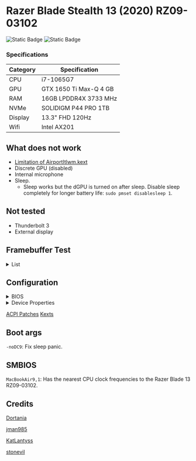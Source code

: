 # Razer Blade Stealth 13 (2020) RZ09-03102
![Static Badge](https://img.shields.io/badge/0.9.7-blue?label=OpenCore)
![Static Badge](https://img.shields.io/badge/Monterey-blueviolet?label=MacOS)

### Specifications

|Category|Specification|
|---|---|
|CPU|i7-1065G7|
|GPU|GTX 1650 Ti Max-Q 4 GB|
|RAM|16GB LPDDR4X 3733 MHz|
|NVMe|SOLIDIGM P44 PRO 1TB|
|Display|13.3" FHD 120Hz|
|Wifi|Intel AX201|

## What does not work

- <a href="https://openintelwireless.github.io/itlwm/FAQ.html#limitation-of-airportitlwm-kext" target="_blank">Limitation of AirportItlwm.kext</a>
- Discrete GPU (disabled)
- Internal microphone
- Sleep.
    - Sleep works but the dGPU is turned on after sleep. Disable sleep completely for longer battery life: `sudo pmset disablesleep 1`.

## Not tested

- Thunderbolt 3
- External display

## Framebuffer Test

<details>  
<summary>List</summary>
<br>

|Framebuffer|Connectors|Notes|
|---|---|---
|000005FF|3|Panic after sleep.|
|0000718A|6|Black screen after sleep.|
|0000708A|6|Boot error.|
|0000518A|6|Black screen after sleep.|
|00005C8A|6|Black screen after sleep.|
|00005D8A|6|Black screen after sleep.|
|0000528A|6|Black screen after sleep (Dortania).|
|0000538A|6|Black screen after sleep.|
|00005A8A|6|Black screen after sleep.|
|00005B8A|6|Black screen after sleep.|
|0100718A|5|Sleep working (need to open lid twice).|
|0100A780|5|Boot error.|
|0100518A|3|Sleep working (need to open lid twice).|
|01005C8A|3|Sleep working (need to open lid twice).<br>(Recommended)|
|01005D8A|3|Sleep working (need to open lid twice).|
|0100528A|5|Black screen after boot.|
|0100538A|5|Black screen after boot.|
|01005A8A|5|Black screen after boot.|
|01005B8A|5|Black screen after boot.|
|0200518A|3|Cursor glitch, panic after sleep.|
|02005C8A|3|Cursor glitch, sleep working (need to open lid twice).|
|0200528A|5|Black screen after boot,|
|0200538A|5|Black screen after boot.|

</details> 

## Configuration

<details>  
<summary>BIOS</summary>
<br>

|Firmware|Version|
|---|---|
|System BIOS|1.04|
|EC FW|1.01|
|MCU FW|1.00.00.00|

- `Advanced`
    - `Thunderbolt(TM) Configuration`
        - `Security Level`: No Security
- `Chipset`
    - `SATA And RST Configuration`
        - `SATA Mode Selection`: AHCI
- `Security`
    - `Secure Boot`
        - `Secure Boot`: Disabled
- `Boot`
    - `Fast Boot`: Disabled
- `Boot`
    - `CSM Configuration`
        - `CSM Support`: Disabled

</details>

<details>  
<summary>Device Properties</summary>
<br>

|Path|Setting|Value|Notes|
|---|---|---|---|
|PciRoot(0x0)/Pci(0x2,0x0)|AAPL,GfxYTile|01000000|Fix glitches.|
||AAPL,ig-platform-id|01005C8A|Recommended value.|
||device-id|5C8A0010|Recommended value.|
||enable-backlight-registers-fix|1|Fix backlight registers on KBL, CFL and ICL platforms.|
||enable-backlight-smoother|1|Make brightness transitions smoother.|
||enable-cdclk-frequency-fix|1|Support all valid Core Display Clock (CDCLK) frequencies on ICL platforms.|
||enable-dbuf-early-optimizer|1|Fix the Display Data Buffer (DBUF) issues on ICL+ platforms.|
||enable-dvmt-calc-fix|1|Fix the kernel panic caused by an incorrectly calculated amount of DVMT pre-allocated memory on Intel ICL platforms.|
||framebuffer-patch-enable|1|In some cases where you cannot set the DVMT-prealloc of these cards to 256MB higher in your UEFI Setup, you may get a kernel panic. Usually they're configured for 32MB of DVMT-prealloc, in that case these values are added to your iGPU Properties.|
||framebuffer-fbmem|00009000|Same as above.|
||framebuffer-stolenmem|00003001|Same as above.|
||igfxfw|2|Force loading of Apple GuC firmware.<br>Fixes panic on some sites such as Google Maps.|
|PciRoot(0x0)/Pci(0x1f,0x3)|layout-id|10000000|Layout for AppleALC.|

</details>

<a href="https://github.com/postkevone/razer-blade-stealth-13-oc/tree/main/ACPI" target="_blank">ACPI Patches</a>
<a href="https://github.com/postkevone/razer-blade-stealth-13-oc/tree/main/Kexts" target="_blank">Kexts</a>

## Boot args

`-noDC9`: Fix sleep panic.

## SMBIOS

`MacBookAir9,1`: Has the nearest CPU clock frequencies to the Razer Blade 13 RZ09-03102.

## Credits

[Dortania](https://dortania.github.io/OpenCore-Install-Guide/config-laptop.plist/icelake.html#starting-point)

[jman985](https://github.com/jman985/Razer-Blade-Stealth-13--Early-2020--Hackintosh)

[KatLantyss](https://github.com/KatLantyss/Razer-Blade-Stealth-13-IceLake-Hackintosh)

[stonevil](https://github.com/stonevil/Razer_Blade_Advanced_early_2019_Hackintosh)